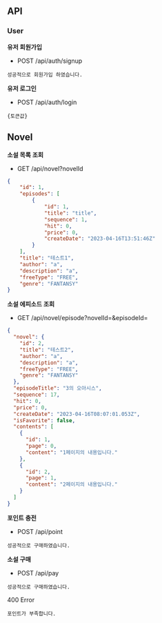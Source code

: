 ## API

### User
**유저 회원가입**
- POST /api/auth/signup
```text
성공적으로 회원가입 하였습니다.
```
**유저 로그인**
- POST /api/auth/login
```text
{토큰값}
```


## Novel
**소설 목록 조회**

- GET /api/novel?novelId

```json
{
    "id": 1,
    "episodes": [
        {
            "id": 1,
            "title": "title",
            "sequence": 1,
            "hit": 0,
            "price": 0,
            "createDate": "2023-04-16T13:51:46Z"
        }
    ],
    "title": "테스트1",
    "author": "a",
    "description": "a",
    "freeType": "FREE",
    "genre": "FANTANSY"
}
```

**소설 에피소드 조회**
- GET /api/novel/episode?novelId=&episodeId=
```JSON
{
  "novel": {
    "id": 2,
    "title": "테스트2",
    "author": "a",
    "description": "a",
    "freeType": "FREE",
    "genre": "FANTANSY"
  },
  "episodeTitle": "3의 오아시스",
  "sequence": 17,
  "hit": 0,
  "price": 0,
  "createDate": "2023-04-16T08:07:01.053Z",
  "isFavorite": false,
  "contents": [
    {
      "id": 1,
      "page": 0,
      "content": "1페이지의 내용입니다."
    },
    {
      "id": 2,
      "page": 1,
      "content": "2페이지의 내용입니다."
    }
  ]
}
```

**포인트 충전**
- POST /api/point
```agsl
성공적으로 구매하였습니다.
```

**소설 구매**
- POST /api/pay
```agsl
성공적으로 구매하였습니다.
```

400 Error
```
포인트가 부족합니다. 
```

